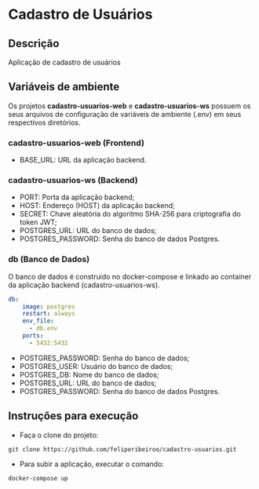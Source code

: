 # Cadastro de Usuários
## Descrição
Aplicação de cadastro de usuários

## Variáveis de ambiente
Os projetos <b>cadastro-usuarios-web</b> e <b>cadastro-usuarios-ws</b> possuem os seus arquivos de configuração de variáveis de ambiente (.env) em seus respectivos diretórios.


### cadastro-usuarios-web (Frontend)
- BASE_URL: URL da aplicação backend.

### cadastro-usuarios-ws (Backend)
- PORT: Porta da aplicação backend;
- HOST: Endereço (HOST) da aplicação backend;
- SECRET: Chave aleatória do algoritmo SHA-256 para criptografia do token JWT;
- POSTGRES_URL: URL do banco de dados;
- POSTGRES_PASSWORD: Senha do banco de dados Postgres.

### db (Banco de Dados)
O banco de dados é construido no docker-compose e linkado ao container da aplicação backend (cadastro-usuarios-ws).

```yml
db:
    image: postgres
    restart: always
    env_file:
      - db.env
    ports:
      - 5432:5432
```

- POSTGRES_PASSWORD: Senha do banco de dados;
- POSTGRES_USER: Usuário do banco de dados;
- POSTGRES_DB: Nome do banco de dados;
- POSTGRES_URL: URL do banco de dados;
- POSTGRES_PASSWORD: Senha do banco de dados Postgres.

## Instruções para execução
- Faça o clone do projeto:
```
git clone https://github.com/feliperibeiroo/cadastro-usuarios.git
```

- Para subir a aplicação, executar o comando:
```
docker-compose up
```
